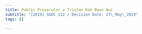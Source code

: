 ```yaml
---
title: Public Prosecutor v Tristan Koh Boon Hui
subtitle: "[2019] SGDC 112 / Decision Date: 27\_May\_2019"
tags: []

---
```

